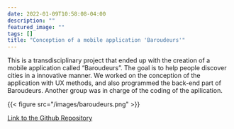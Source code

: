 ```yaml
---
date: 2022-01-09T10:58:08-04:00
description: ""
featured_image: ""
tags: []
title: "Conception of a mobile application 'Baroudeurs'"
---
```


This is a transdisciplinary project that ended up with the creation of a mobile application called “Baroudeurs”. The goal is to help people discover cities in a innovative manner. We worked on the conception of the application with UX methods, and also programmed the back-end part of Baroudeurs. Another group was in charge of the coding of the apllication.

{{< figure src="/images/baroudeurs.png"  >}}

[Link to the Github Repository](https://github.com/corentinlger/baroudeur_backend)
